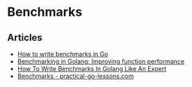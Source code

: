 # Benchmarks

## Articles
- [How to write benchmarks in Go](https://dave.cheney.net/2013/06/30/how-to-write-benchmarks-in-go)
- [Benchmarking in Golang: Improving function performance](https://blog.logrocket.com/benchmarking-golang-improve-function-performance/)
- [How To Write Benchmarks In Golang Like An Expert](https://hackernoon.com/how-to-write-benchmarks-in-golang-like-an-expert-0w1834gs)
- [Benchmarks - practical-go-lessons.com](https://www.practical-go-lessons.com/chap-34-benchmarks)